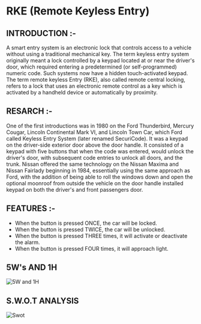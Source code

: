 
# RKE (Remote Keyless Entry)

## INTRODUCTION :-

A smart entry system is an electronic lock that controls access to a vehicle without using a traditional mechanical key. The term keyless entry system originally meant a lock controlled by a keypad located at or near the driver's door, which required entering a predetermined (or self-programmed) numeric code. Such systems now have a hidden touch-activated keypad.
The term remote keyless Entry (RKE), also called  remote central locking, refers to a lock that uses an electronic remote control as a key which is activated by a handheld device or automatically by proximity.

## RESARCH :-

One of the first introductions was in 1980 on the Ford Thunderbird, Mercury Cougar, Lincoln Continental Mark VI, and Lincoln Town Car, which Ford called Keyless Entry System (later renamed SecuriCode). It was a keypad on the driver-side exterior door above the door handle. It consisted of a keypad with five buttons that when the code was entered, would unlock the driver's door, with subsequent code entries to unlock all doors, and the trunk. Nissan offered the same technology on the Nissan Maxima and Nissan Fairlady beginning in 1984, essentially using the same approach as Ford, with the addition of being able to roll the windows down and open the optional moonroof from outside the vehicle on the door handle installed keypad on both the driver's and front passengers door.

## FEATURES :-

* When the button is pressed ONCE, the car will be locked.
* When the button is pressed TWICE, the car will be unlocked.
* When the button is pressed THREE times, it will activate or deactivate the alarm.
* When the button is pressed FOUR times, it will approach light.

## 5W's AND 1H


![5W and 1H](https://user-images.githubusercontent.com/87262722/157925192-9b056231-0340-4be1-a50c-c13a4daccc2f.jpg)

## S.W.O.T ANALYSIS


![Swot ](https://user-images.githubusercontent.com/87262722/157930903-35490026-63bb-4796-9aef-533f62e15c6a.jpg)

